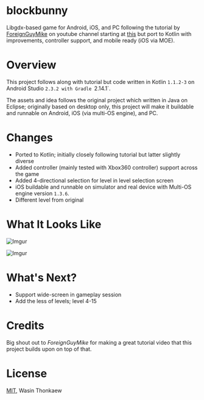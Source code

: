 # blockbunny

Libgdx-based game for Android, iOS, and PC following the tutorial by [ForeignGuyMike](https://www.youtube.com/channel/UC_IV37n-uBpRp64hQIwywWQ) on youtube channel starting at [this](https://www.youtube.com/watch?v=85A1w1iD2oA) but port to Kotlin with improvements, controller support, and mobile ready (iOS via MOE).

# Overview

This project follows along with tutorial but code written in Kotlin `1.1.2-3` on Android Studio `2.3.2 with Gradle `2.14.1`.

The assets and idea follows the original project which written in Java on Eclipse; originally based on desktop only, this project will make it buildable and runnable on Android, iOS (via multi-OS engine), and PC.

# Changes

* Ported to Kotlin; initially closely following tutorial but latter slightly diverse
* Added controller (mainly tested with Xbox360 controller) support across the game
* Added 4-directional selection for level in level selection screen
* iOS buildable and runnable on simulator and real device with Multi-OS engine version `1.3.6`.
* Different level from original

# What It Looks Like

![Imgur](http://i.imgur.com/05P8lh8.gifv)

![Imgur](http://i.imgur.com/k98jwnl.gifv)

# What's Next?

* Support wide-screen in gameplay session
* Add the less of levels; level 4-15

# Credits

Big shout out to *ForeignGuyMike* for making a great tutorial video that this project builds upon on top of that.

# License

[MIT](https://github.com/haxpor/blockbunny/blob/master/LICENSE), Wasin Thonkaew
